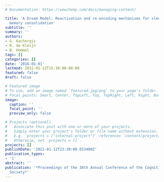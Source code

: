 ```yaml
---
# Documentation: https://wowchemy.com/docs/managing-content/

title: 'A Dream Model: Reactivation and re-encoding mechanisms for sleep-dependent
  memory consolidation'
subtitle: ''
summary: ''
authors:
- G. Kachergis
- R. de Kleijn
- B. Hommel
tags: []
categories: []
date: '2016-01-01'
lastmod: 2022-01-12T15:30:00-08:00
featured: false
draft: false

# Featured image
# To use, add an image named `featured.jpg/png` to your page's folder.
# Focal points: Smart, Center, TopLeft, Top, TopRight, Left, Right, BottomLeft, Bottom, BottomRight.
image:
  caption: ''
  focal_point: ''
  preview_only: false

# Projects (optional).
#   Associate this post with one or more of your projects.
#   Simply enter your project's folder or file name without extension.
#   E.g. `projects = ["internal-project"]` references `content/project/deep-learning/index.md`.
#   Otherwise, set `projects = []`.
projects: []
publishDate: '2022-01-12T23:30:00.653400Z'
publication_types:
- '1'
abstract: ''
publication: '*Proceedings of the 38th Annual Conference of the Cognitive Science
  Society*'
---
```

